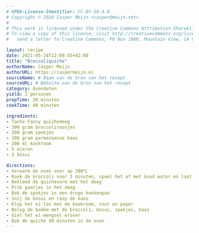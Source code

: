 ```yaml
---
# SPDX-License-Identifier: CC-BY-SA-4.0
# Copyright © 2020 Casper Meijn <casper@meijn.net>
# 
# This work is licensed under the Creative Commons Attribution-ShareAlike 4.0 International License. 
# To view a copy of this license, visit http://creativecommons.org/licenses/by-sa/4.0/ or 
#   send a letter to Creative Commons, PO Box 1866, Mountain View, CA 94042, USA.

layout: recipe
date: 2021-05-24T12:09:55+02:00
title: "Broccoliquiche"
authorName: Casper Meijn
authorURL: https://caspermeijn.nl
sourceName: # Naam van de bron van het recept
sourceURL: # Website van de bron van het recept
category: Avondeten
yield: 2 personen
prepTime: 20 minuten
cookTime: 40 minuten

ingredients:
- Tante Fanny quichedeeg
- 300 gram broccoliroosjes
- 200 gram spekjes
- 100 gram parmezaanse kaas
- 200 ml kookroom
- 5 eieren
- 3 bosui

directions:
- Verwarm de oven voor op 200℃
- Kook de broccoli voor 3 minuten, spoel het af met koud water en laat het uitlekken
- Bekleed de quichevorm met het deeg
- Prik gaatjes in het deeg
- Bak de spekjes in een droge koekenpan
- Snij de bosui en rasp de kaas
- Klop het ei los met de kookroom, zout en peper
- Beleg de bodem met de broccoli, bosui, spekjes, kaas
- Giet het ei-mengsel erover
- Bak de quiche 40 minuten in de oven
---
```

